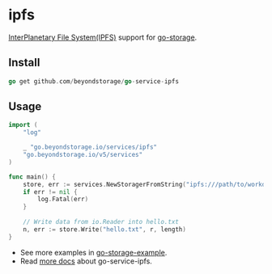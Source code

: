 # ipfs

[InterPlanetary File System(IPFS)](https://ipfs.io/) support for [go-storage](https://github.com/beyondstorage/go-storage).

## Install

```go
go get github.com/beyondstorage/go-service-ipfs
```

## Usage

```go
import (
	"log"

	_ "go.beyondstorage.io/services/ipfs"
	"go.beyondstorage.io/v5/services"
)

func main() {
	store, err := services.NewStoragerFromString("ipfs:///path/to/workdir?endpoint=<ipfs_http_api_endpoint>&gateway=<ipfs_http_gateway>")
	if err != nil {
		log.Fatal(err)
	}
	
	// Write data from io.Reader into hello.txt
	n, err := store.Write("hello.txt", r, length)
}
```

- See more examples in [go-storage-example](https://github.com/beyondstorage/go-storage-example).
- Read [more docs](https://beyondstorage.io/docs/go-storage/services/ipfs) about go-service-ipfs.
